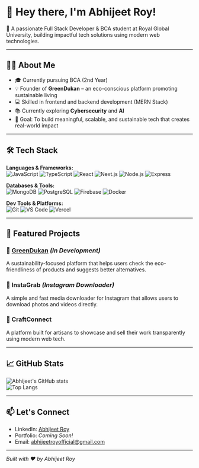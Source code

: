 # 👋 Hey there, I'm Abhijeet Roy!

🚀 A passionate Full Stack Developer & BCA student at Royal Global University, building impactful tech solutions using modern web technologies.

---

## 👨‍💻 About Me

- 🎓 Currently pursuing BCA (2nd Year)  
- 💡 Founder of **GreenDukan** – an eco-conscious platform promoting sustainable living  
- 💻 Skilled in frontend and backend development (MERN Stack)  
- 📚 Currently exploring **Cybersecurity** and **AI**  
- 🎯 Goal: To build meaningful, scalable, and sustainable tech that creates real-world impact

---

## 🛠️ Tech Stack

**Languages & Frameworks:**  
![JavaScript](https://img.shields.io/badge/-JavaScript-black?style=flat-square&logo=javascript) 
![TypeScript](https://img.shields.io/badge/-TypeScript-007ACC?style=flat-square&logo=typescript)
![React](https://img.shields.io/badge/-React-black?style=flat-square&logo=react)
![Next.js](https://img.shields.io/badge/-Next.js-black?style=flat-square&logo=next.js)
![Node.js](https://img.shields.io/badge/-Node.js-black?style=flat-square&logo=node.js)
![Express](https://img.shields.io/badge/-Express.js-black?style=flat-square&logo=express)

**Databases & Tools:**  
![MongoDB](https://img.shields.io/badge/-MongoDB-4EA94B?style=flat-square&logo=mongodb)
![PostgreSQL](https://img.shields.io/badge/-PostgreSQL-316192?style=flat-square&logo=postgresql)
![Firebase](https://img.shields.io/badge/-Firebase-FFCA28?style=flat-square&logo=firebase)
![Docker](https://img.shields.io/badge/-Docker-2496ED?style=flat-square&logo=docker)

**Dev Tools & Platforms:**  
![Git](https://img.shields.io/badge/-Git-black?style=flat-square&logo=git)
![VS Code](https://img.shields.io/badge/-VS%20Code-007ACC?style=flat-square&logo=visual-studio-code)
![Vercel](https://img.shields.io/badge/-Vercel-black?style=flat-square&logo=vercel)

---

## 💼 Featured Projects

### 🔹 [GreenDukan](https://github.com/aroy2o) *(In Development)*  
A sustainability-focused platform that helps users check the eco-friendliness of products and suggests better alternatives.

### 🔹 InstaGrab *(Instagram Downloader)*  
A simple and fast media downloader for Instagram that allows users to download photos and videos directly.

### 🔹 CraftConnect  
A platform built for artisans to showcase and sell their work transparently using modern web tech.

---

## 📈 GitHub Stats

![Abhijeet's GitHub stats](https://github-readme-stats.vercel.app/api?username=aroy2o&show_icons=true&theme=radical)  
![Top Langs](https://github-readme-stats.vercel.app/api/top-langs/?username=aroy2o&layout=compact&theme=radical)

---

## 📫 Let's Connect

- LinkedIn: [Abhijeet Roy](https://www.linkedin.com/in/abhijeet-roy-0405/)  
- Portfolio: *Coming Soon!*  
- Email: [abhijeetroyofficial@gmail.com](mailto:abhijeetroyofficial@gmail.com)

---

*Built with ❤️ by Abhijeet Roy*

